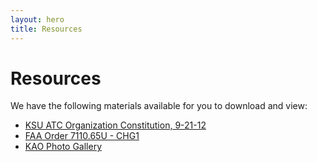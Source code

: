 ```yaml
---
layout: hero
title: Resources
---
```

# Resources

We have the following materials available for you to download and view: 

- [KSU ATC Organization Constitution, 9-21-12](https://www.dropbox.com/s/ck9quuhhwzxum1o/Constitution%20-%20Kent%20ATC%20Organization%2C%209-21-12.pdf)
- [FAA Order 7110.65U - CHG1](https://www.dropbox.com/s/8gcp0mlp437e3sg/1.%207110.65U%20CHG1.pdf)
- [KAO Photo Gallery](https://www.dropbox.com/sh/9yr6ai7w41q4m32/2MjHVuQbuF)
